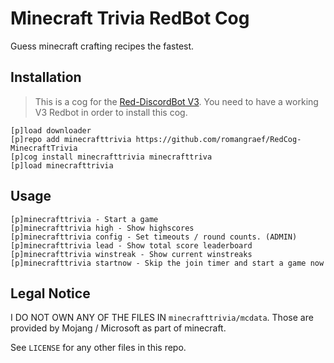 # Minecraft Trivia RedBot Cog

Guess minecraft crafting recipes the fastest.

## Installation

> This is a cog for the [Red-DiscordBot V3](https://github.com/Cog-Creators/Red-DiscordBot). You need to have a working V3 Redbot in order to install this cog.

```
[p]load downloader
[p]repo add minecrafttrivia https://github.com/romangraef/RedCog-MinecraftTrivia
[p]cog install minecrafttrivia minecrafttriva
[p]load minecrafttrivia
```

## Usage

```
[p]minecrafttrivia - Start a game
[p]minecrafttrivia high - Show highscores
[p]minecrafttrivia config - Set timeouts / round counts. (ADMIN)
[p]minecrafttrivia lead - Show total score leaderboard
[p]minecrafttrivia winstreak - Show current winstreaks
[p]minecrafttrivia startnow - Skip the join timer and start a game now
```

## Legal Notice

I DO NOT OWN ANY OF THE FILES IN `minecrafttrivia/mcdata`. Those are provided by Mojang / Microsoft as part of minecraft.

See `LICENSE` for any other files in this repo.
